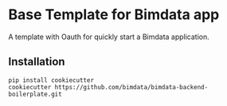 # Base Template for Bimdata app

A template with Oauth for quickly start a Bimdata application.

## Installation

```
pip install cookiecutter
cookiecutter https://github.com/bimdata/bimdata-backend-boilerplate.git
```
